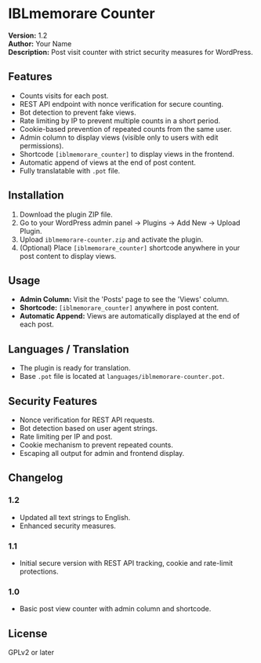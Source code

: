 # IBLmemorare Counter

**Version:** 1.2  
**Author:** Your Name  
**Description:** Post visit counter with strict security measures for WordPress.

## Features

- Counts visits for each post.
- REST API endpoint with nonce verification for secure counting.
- Bot detection to prevent fake views.
- Rate limiting by IP to prevent multiple counts in a short period.
- Cookie-based prevention of repeated counts from the same user.
- Admin column to display views (visible only to users with edit permissions).
- Shortcode `[iblmemorare_counter]` to display views in the frontend.
- Automatic append of views at the end of post content.
- Fully translatable with `.pot` file.

## Installation

1. Download the plugin ZIP file.
2. Go to your WordPress admin panel → Plugins → Add New → Upload Plugin.
3. Upload `iblmemorare-counter.zip` and activate the plugin.
4. (Optional) Place `[iblmemorare_counter]` shortcode anywhere in your post content to display views.

## Usage

- **Admin Column:** Visit the 'Posts' page to see the 'Views' column.
- **Shortcode:** `[iblmemorare_counter]` anywhere in post content.
- **Automatic Append:** Views are automatically displayed at the end of each post.

## Languages / Translation

- The plugin is ready for translation.
- Base `.pot` file is located at `languages/iblmemorare-counter.pot`.

## Security Features

- Nonce verification for REST API requests.
- Bot detection based on user agent strings.
- Rate limiting per IP and post.
- Cookie mechanism to prevent repeated counts.
- Escaping all output for admin and frontend display.

## Changelog

### 1.2
- Updated all text strings to English.
- Enhanced security measures.

### 1.1
- Initial secure version with REST API tracking, cookie and rate-limit protections.

### 1.0
- Basic post view counter with admin column and shortcode.

## License

GPLv2 or later
